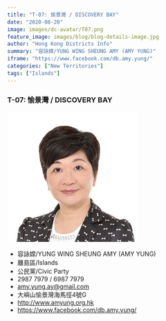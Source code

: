 ```yaml
---
title: "T-07: 愉景灣 / DISCOVERY BAY"
date: "2020-08-20"
image: images/dc-avatar/T07.png
feature_image: images/blog/blog-details-image.jpg
author: "Hong Kong Districts Info"
summary: "容詠嫦/YUNG WING SHEUNG AMY (AMY YUNG)"
iframe: "https://www.facebook.com/db.amy.yung/"
categories: ["New Territories"]
tags: ["Islands"]
---
```


### T-07: 愉景灣 / DISCOVERY BAY  
![](/images/dc-avatar/T07.png)  

 - 容詠嫦/YUNG WING SHEUNG AMY (AMY YUNG)  
 - 離島區/Islands  
 - 公民黨/Civic Party  
 - 2987 7979 / 6987 7979  
 - amy.yung.ay@gmail.com  
 - 大嶼山愉景灣海馬徑4號G  
 - http://www.amyung.org.hk  
 - https://www.facebook.com/db.amy.yung/
